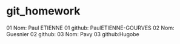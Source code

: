 # git_homework
01 Nom: Paul ETIENNE
01 github: PaulETIENNE-GOURVES
02 Nom: Guesnier
02 github: 
03 Nom: Pavy
03 github:Hugobe
